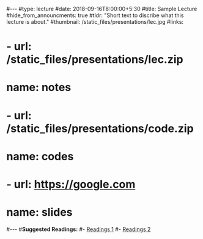 #---
#type: lecture
#date: 2018-09-16T8:00:00+5:30
#title: Sample Lecture
#hide_from_announcments: true
#tldr: "Short text to discribe what this lecture is about."
#thumbnail: /static_files/presentations/lec.jpg
#links: 
#    - url: /static_files/presentations/lec.zip
#      name: notes
#    - url: /static_files/presentations/code.zip
#      name: codes
#    - url: https://google.com
#      name: slides
#---
#**Suggested Readings:**
#- [Readings 1](http://example.com)
#- [Readings 2](http://example.com)
